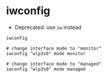 # iwconfig

- Deprecated: use `iw` instead

```shell
iwconfig
```

```shell
# change interface mode to "monitor"
iwconfig "wlp3s0" mode monitor

# change interface mode to "managed"
iwconfig "wlp3s0" mode managed
```
